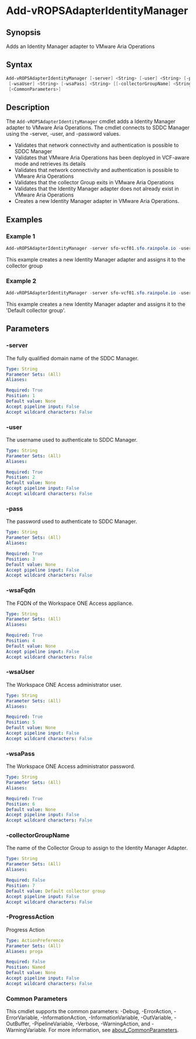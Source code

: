 # Add-vROPSAdapterIdentityManager

## Synopsis

Adds an Identity Manager adapter to VMware Aria Operations

## Syntax

```powershell
Add-vROPSAdapterIdentityManager [-server] <String> [-user] <String> [-pass] <String> [-wsaFqdn] <String>
 [-wsaUser] <String> [-wsaPass] <String> [[-collectorGroupName] <String>] [-ProgressAction <ActionPreference>]
 [<CommonParameters>]
```

## Description

The `Add-vROPSAdapterIdentityManager` cmdlet adds a Identity Manager adapter to VMware Aria Operations.
The cmdlet connects to SDDC Manager using the -server, -user, and -password values.

- Validates that network connectivity and authentication is possible to SDDC Manager
- Validates that VMware Aria Operations has been deployed in VCF-aware mode and retrieves its details
- Validates that network connectivity and authentication is possible to VMware Aria Operations
- Validates that the collector Group exits in VMware Aria Operations
- Validates that the Identity Manager adapter does not already exist in VMware Aria Operations
- Creates a new Identity Manager adapter in VMware Aria Operations.

## Examples

### Example 1

```powershell
Add-vROPSAdapterIdentityManager -server sfo-vcf01.sfo.rainpole.io -user administrator@vsphere.local -pass VMw@re1! -wsaFqdn sfo-wsa01.sfo.rainpole.io -wsaUser admin -wsaPass VMw@re1! -collectorGroupName "sfo-remote-collectors"
```

This example creates a new Identity Manager adapter and assigns it to the collector group

### Example 2

```powershell
Add-vROPSAdapterIdentityManager -server sfo-vcf01.sfo.rainpole.io -user administrator@vsphere.local -pass VMw@re1! -wsaFqdn sfo-wsa01.sfo.rainpole.io -wsaUser admin -wsaPass VMw@re1!
```

This example creates a new Identity Manager adapter and assigns it to the 'Default collector group'.

## Parameters

### -server

The fully qualified domain name of the SDDC Manager.

```yaml
Type: String
Parameter Sets: (All)
Aliases:

Required: True
Position: 1
Default value: None
Accept pipeline input: False
Accept wildcard characters: False
```

### -user

The username used to authenticate to SDDC Manager.

```yaml
Type: String
Parameter Sets: (All)
Aliases:

Required: True
Position: 2
Default value: None
Accept pipeline input: False
Accept wildcard characters: False
```

### -pass

The password used to authenticate to SDDC Manager.

```yaml
Type: String
Parameter Sets: (All)
Aliases:

Required: True
Position: 3
Default value: None
Accept pipeline input: False
Accept wildcard characters: False
```

### -wsaFqdn

The FQDN of the Workspace ONE Access appliance.

```yaml
Type: String
Parameter Sets: (All)
Aliases:

Required: True
Position: 4
Default value: None
Accept pipeline input: False
Accept wildcard characters: False
```

### -wsaUser

The Workspace ONE Access administrator user.

```yaml
Type: String
Parameter Sets: (All)
Aliases:

Required: True
Position: 5
Default value: None
Accept pipeline input: False
Accept wildcard characters: False
```

### -wsaPass

The Workspace ONE Access administrator password.

```yaml
Type: String
Parameter Sets: (All)
Aliases:

Required: True
Position: 6
Default value: None
Accept pipeline input: False
Accept wildcard characters: False
```

### -collectorGroupName

The name of the Collector Group to assign to the Identity Manager Adapter.

```yaml
Type: String
Parameter Sets: (All)
Aliases:

Required: False
Position: 7
Default value: Default collector group
Accept pipeline input: False
Accept wildcard characters: False
```

### -ProgressAction

Progress Action

```yaml
Type: ActionPreference
Parameter Sets: (All)
Aliases: proga

Required: False
Position: Named
Default value: None
Accept pipeline input: False
Accept wildcard characters: False
```

### Common Parameters

This cmdlet supports the common parameters: -Debug, -ErrorAction, -ErrorVariable, -InformationAction, -InformationVariable, -OutVariable, -OutBuffer, -PipelineVariable, -Verbose, -WarningAction, and -WarningVariable. For more information, see [about_CommonParameters](http://go.microsoft.com/fwlink/?LinkID=113216).
